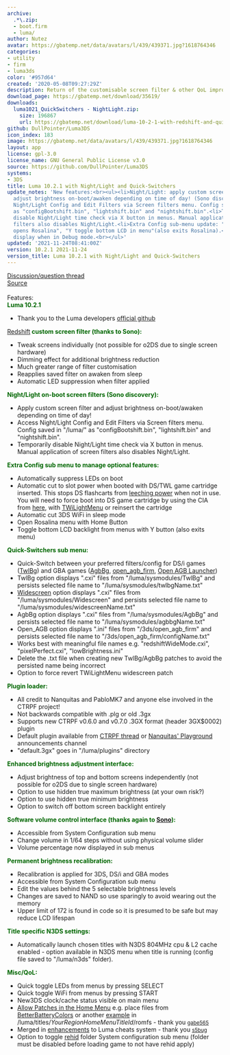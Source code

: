 ```yaml
---
archive:
  .*\.zip:
  - boot.firm
  - luma/
author: Nutez
avatar: https://gbatemp.net/data/avatars/l/439/439371.jpg?1618764346
categories:
- utility
- firm
- luma3ds
color: '#957d64'
created: '2020-05-08T09:27:29Z'
description: Return of the customisable screen filter & other QoL improvements
download_page: https://gbatemp.net/download/35619/
downloads:
  luma1021_QuickSwitchers - NightLight.zip:
    size: 196867
    url: https://gbatemp.net/download/luma-10-2-1-with-redshift-and-quick-switchers.35619/download?version=38695
github: DullPointer/Luma3DS
icon_index: 183
image: https://gbatemp.net/data/avatars/l/439/439371.jpg?1618764346
layout: app
license: gpl-3.0
license_name: GNU General Public License v3.0
source: https://github.com/DullPointer/Luma3DS
systems:
- 3DS
title: Luma 10.2.1 with Night/Light and Quick-Switchers
update_notes: 'New features:<br><ul><li>Night/Light: apply custom screen filter and
  adjust brightness on-boot/awaken depending on time of day! (Sono discovery)<li>Access
  Night/Light Config and Edit Filters via Screen filters menu. Config saved in "/luma/"
  as "configBootshift.bin", "lightshift.bin" and "nightshift.bin".<li>Temporarily
  disable Night/Light time check via X button in menus. Manual application of screen
  filters also disables Night/Light.<li>Extra Config sub-menu update: "Home button
  opens Rosalina", "Y toggle bottom LCD in menu"(also exits Rosalina).<li>Shift volume
  display when in Debug mode.<br></ul>'
updated: '2021-11-24T08:41:00Z'
version: 10.2.1 2021-11-24
version_title: Luma 10.2.1 with Night/Light and Quick-Switchers
---
```

<a href="https://gbatemp.net/threads/unofficial-luma-build-discussion.573617/">Discussion/question thread</a><br><a href="https://github.com/DullPointer/Luma3DS" target="_blank">Source</a><br><br>Features:<br><span style="color:#060"><b>Luma 10.2.1</b></span><br><ul><li>Thank you to the Luma developers <a href="https://github.com/LumaTeam/Luma3DS/wiki" target="_blank">official github</a></ul><span style="color:#060"><a href="https://gbatemp.net/threads/ctr_redshift-hardware-based-blue-light-filter-for-old3ds-and-2ds.493736/page-5">Redshift</a><b> custom screen filter (thanks to Sono):</b></span><br><ul><li>Tweak screens individually (not possible for o2DS due to single screen hardware)<li>Dimming effect for additional brightness reduction<li>Much greater range of filter customisation<li>Reapplies saved filter on awaken from sleep<li>Automatic LED suppression when filter applied</ul><span style="color:#060"><b>Night/Light on-boot screen filters (Sono discovery):</b></span><br><ul><li>Apply custom screen filter and adjust brightness on-boot/awaken depending on time of day!<li>Access Night/Light Config and Edit Filters via Screen filters menu. Config saved in "/luma/" as "configBootshift.bin", "lightshift.bin" and "nightshift.bin".<li>Temporarily disable Night/Light time check via X button in menus. Manual application of screen filters also disables Night/Light.</ul><span style="color:#060"><b>Extra Config sub menu to manage optional features:</b></span><br><ul><li>Automatically suppress LEDs on boot<li>Automatic cut to slot power when booted with DS/TWL game cartridge inserted. This stops DS flashcarts from <a href="https://github.com/LumaTeam/Luma3DS/issues/1202#issuecomment-449624237" target="_blank">leeching power</a> when not in use. You will need to force boot into DS game cartridge by using the CIA from <a href="https://gbatemp.net/threads/twl-slot-1-launcher-first-custom-dsiware-app.414501/">here</a>, with <a href="https://github.com/DS-Homebrew/TWiLightMenu/releases" target="_blank">TWiLightMenu</a> or reinsert the cartridge<li>Automatic cut 3DS WiFi in sleep mode<li>Open Rosalina menu with Home Button<li>Toggle bottom LCD backlight from menus with Y button (also exits menu)</ul><b><span style="color:#060">Quick-Switchers sub menu:</span></b><br><ul><li>Quick-Switch between your preferred filters/config for DS/i games (<a href="https://gbatemp.net/threads/twpatcher-ds-i-mode-screen-filters-and-patches.542694/">TwlBg</a>) and GBA games (<a href="https://gbatemp.net/threads/twpatcher-ds-i-mode-screen-filters-and-patches.542694/page-71#post-9143128">AgbBg</a>, <a href="https://github.com/profi200/open_agb_firm" target="_blank">open_agb_firm</a>, <a href="https://gbatemp.net/download/open-agb-launcher.36828/">Open AGB Launcher</a>)<li>TwlBg option displays ".cxi" files from "/luma/sysmodules/TwlBg" and persists selected file name to "/luma/sysmodules/twlbgName.txt"<li><a href="https://wiki.ds-homebrew.com/twilightmenu/playing-in-widescreen.html" target="_blank">Widescreen</a> option displays ".cxi" files from "/luma/sysmodules/Widescreen" and persists selected file name to "/luma/sysmodules/widescreenName.txt"<li>AgbBg option displays ".cxi" files from "/luma/sysmodules/AgbBg" and persists selected file name to "/luma/sysmodules/agbbgName.txt"<li>Open_AGB option displays ".ini" files from "/3ds/open_agb_firm" and persists selected file name to "/3ds/open_agb_firm/configName.txt"<li>Works best with meaningful file names e.g. "redshiftWideMode.cxi", "pixelPerfect.cxi", "lowBrightness.ini"<li>Delete the .txt file when creating new TwlBg/AgbBg patches to avoid the persisted name being incorrect<li>Option to force revert TWiLightMenu widescreen patch</ul><b><span style="color:#060">Plugin loader:</span></b><br><ul><li>All credit to Nanquitas and PabloMK7 and anyone else involved in the CTRPF project!<li>Not backwards compatible with .plg or old .3gx<li>Supports new CTRPF v0.6.0 and v0.7.0 .3GX format (header 3GX$0002) plugin<li>Default plugin available from <a href="https://gbatemp.net/threads/ctrpluginframework-blank-plugin-now-with-action-replay.487729/page-68#post-9343144">CTRPF thread</a> or <a href="https://discord.com/invite/z4ZMh27" target="_blank">Nanquitas' Playground</a> announcements channel<li>"default.3gx" goes in "/luma/plugins" directory</ul><b><span style="color:#060">Enhanced brightness adjustment interface:</span></b><br><ul><li>Adjust brightness of top and bottom screens independently (not possible for o2DS due to single screen hardware)<li>Option to use hidden true maximum brightness (at your own risk?)<li>Option to use hidden true minimum brightness<li>Option to switch off bottom screen backlight entirely</ul><b><span style="color:#060">Software volume control interface (thanks again to <a href="https://gbatemp.net/threads/is-there-an-volume-management-homebrew.474817/#post-8699169">Sono</a>):</span></b><br><ul><li>Accessible from System Configuration sub menu<li>Change volume in 1/64 steps without using physical volume slider<li>Volume percentage now displayed in sub menus</ul><b><span style="color:#060">Permanent brightness recalibration:</span></b><br><ul><li>Recalibration is applied for 3DS, DS/i and GBA modes<li>Accessible from System Configuration sub menu<li>Edit the values behind the 5 selectable brightness levels<li>Changes are saved to NAND so use sparingly to avoid wearing out the memory<li>Upper limit of 172 is found in code so it is presumed to be safe but may reduce LCD lifespan</ul><b><span style="color:#060">Title specific N3DS settings:</span></b><br><ul><li>Automatically launch chosen titles with N3DS 804MHz cpu & L2 cache enabled - option available in N3DS menu when title is running (config file saved to "/luma/n3ds" folder).</ul><b><span style="color:#060">Misc/QoL:</span></b><br><ul><li>Quick toggle LEDs from menus by pressing SELECT<li>Quick toggle WiFi from menus by pressing START<li>New3DS clock/cache status visible on main menu<li><a href="https://github.com/LumaTeam/Luma3DS/pull/1634" target="_blank">Allow Patches in the Home Menu</a> e.g. place files from <a href="https://gbatemp.net/threads/release-betterbatterycolors-for-homemenu.523138/">BetterBatteryColors</a> or another <a href="https://gbatemp.net/threads/unofficial-luma-build-discussion.573617/page-5#post-9540802">example</a> in /luma/titles/*YourRegionHomeMenuTitleId*/romfs - thank you <a href="https://github.com/gabe565" target="_blank"><span style="font-size:12px">gabe565</span></a><li>Merged in <a href="https://github.com/LumaTeam/Luma3DS/pull/1623" target="_blank">enhancements</a> to Luma cheats system - thank you <a href="https://github.com/s5bug" target="_blank"><span style="font-size:12px">s5bug</span></a><li>Option to toggle <a href="https://github.com/hax0kartik/rehid" target="_blank">rehid</a> folder System configuration sub menu (folder must be disabled before loading game to not have rehid apply)</ul>